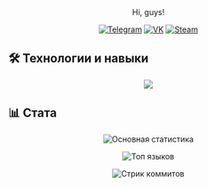 <div align="center">
  Hi, guys!
</div>

<div align="center">
  
  <!-- Кнопки-ссылки -->
  [![Telegram](https://img.shields.io/badge/-Telegram-26A5E4?style=for-the-badge&logo=telegram&logoColor=white)](https://t.me/kuzia15)
  [![VK](https://img.shields.io/badge/-VK-0077FF?style=for-the-badge&logo=vk&logoColor=white)](https://vk.com/kuzia15)
  [![Steam](https://img.shields.io/badge/-Steam-000000?style=for-the-badge&logo=steam&logoColor=white)](https://steamcommunity.com/id/kuzia15)
  
</div>

## 🛠 Технологии и навыки
<p align="center">
  <img src="https://skillicons.dev/icons?i=cpp,cs,androidstudio,c,github,visualstudio,vscode" />
</p>

## 📊 Стата
<div align="center">
  
  ![Основная статистика](https://github-readme-stats.vercel.app/api?username=kuzia15&show_icons=true&theme=dark&hide_border=true&bg_color=0D1117)
  
  ![Топ языков](https://github-readme-stats.vercel.app/api/top-langs/?username=kuzia15&layout=compact&theme=dark&hide_border=true&bg_color=0D1117&hide=html,css,scss)
  
  ![Стрик коммитов](https://streak-stats.demolab.com?user=kuzia15&theme=dark&hide_border=true&background=0D1117)
  
</div>
